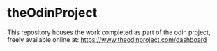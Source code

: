 # theOdinProject

This repository houses the work completed as part of the odin project, freely available online at: https://www.theodinproject.com/dashboard
